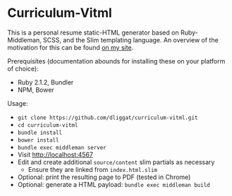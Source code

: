 # Curriculum-Vitml

This is a personal resume static-HTML generator based on Ruby-Middleman, SCSS, and the Slim templating language. An overview of the motivation for this can be found [on my site](http://liggat.org/2015/01/30/personal-cvs-with-curriculum-vitml/).

Prerequisites (documentation abounds for installing these on your platform of choice):
* Ruby 2.1.2, Bundler
* NPM, Bower

Usage:
* `git clone https://github.com/dliggat/curriculum-vitml.git`
* `cd curriculum-vitml`
* `bundle install`
* `bower install`
* `bundle exec middleman server`
* Visit [http://localhost:4567](http://localhost:4567)
* Edit and create additional `source/content` slim partials as necessary
  * Ensure they are linked from `index.html.slim`
* Optional: print the resulting page to PDF (tested in Chrome)
* Optional: generate a HTML payload: `bundle exec middleman build`
